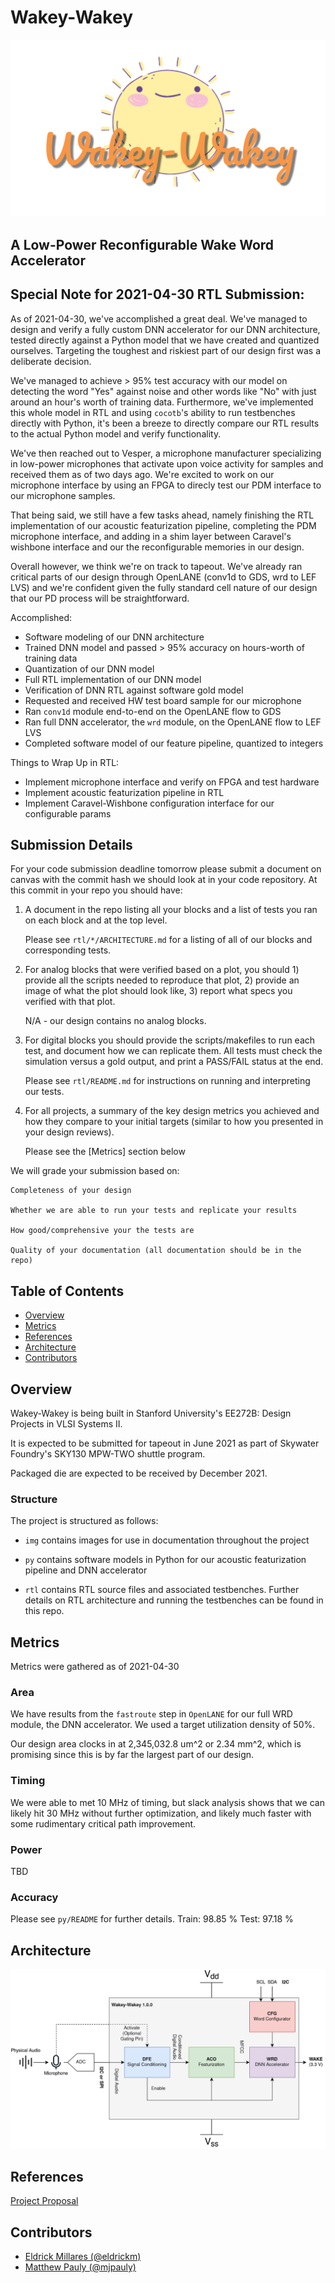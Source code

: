 # Wakey-Wakey

![Wakey-Wakey Logo](./img/logo.png)

## A Low-Power Reconfigurable Wake Word Accelerator

## Special Note for 2021-04-30 RTL Submission:

As of 2021-04-30, we've accomplished a great deal. We've managed to design and
verify a fully custom DNN accelerator for our DNN architecture, tested directly
against a Python model that we have created and quantized ourselves. Targeting
the toughest and riskiest part of our design first was a deliberate decision.

We've managed to achieve > 95% test accuracy with our model on detecting the
word "Yes" against noise and other words like "No" with just around an hour's
worth of training data. Furthermore, we've implemented this whole model in
RTL and using `cocotb`'s ability to run testbenches directly with Python, it's
been a breeze to directly compare our RTL results to the actual Python model
and verify functionality.

We've then reached out to Vesper, a microphone manufacturer specializing in
low-power microphones that activate upon voice activity for samples and received
them as of two days ago. We're excited to work on our microphone interface
by using an FPGA to direcly test our PDM interface to our microphone samples.

That being said, we still have a few tasks ahead, namely finishing the RTL
implementation of our acoustic featurization pipeline, completing the PDM
microphone interface, and adding in a shim layer between Caravel's wishbone
interface and our the reconfigurable memories in our design.

Overall however, we think we're on track to tapeout. We've already ran critical
parts of our design through OpenLANE (conv1d to GDS, wrd to LEF LVS) and we're
confident given the fully standard cell nature of our design that our PD process
will be straightforward.

Accomplished:
- Software modeling of our DNN architecture
- Trained DNN model and passed > 95% accuracy on hours-worth of training data
- Quantization of our DNN model
- Full RTL implementation of our DNN model
- Verification of DNN RTL against software gold model
- Requested and received HW test board sample for our microphone
- Ran `conv1d` module end-to-end on the OpenLANE flow to GDS
- Ran full DNN accelerator, the `wrd` module, on the OpenLANE flow to LEF LVS
- Completed software model of our feature pipeline, quantized to integers

Things to Wrap Up in RTL:
- Implement microphone interface and verify on FPGA and test hardware
- Implement acoustic featurization pipeline in RTL
- Implement Caravel-Wishbone configuration interface for our configurable params


Submission Details
---
For your code submission deadline tomorrow please submit a document on canvas
with the commit hash we should look at in your code repository. At this commit
in your repo you should have:

1. A document in the repo listing all your blocks and a list of tests you ran on
   each block and at the top level.

    Please see `rtl/*/ARCHITECTURE.md` for a listing of all of our blocks and
    corresponding tests.

2. For analog blocks that were verified based on a plot, you should 1) provide
   all the scripts needed to reproduce that plot, 2) provide an image of what
   the plot should look like, 3) report what specs you verified with that plot.

    N/A - our design contains no analog blocks.

3. For digital blocks you should provide the scripts/makefiles to run each test,
   and document how we can replicate them. All tests must check the simulation
   versus a gold output, and print a PASS/FAIL status at the end.

    Please see `rtl/README.md` for instructions on running and interpreting
    our tests.

4. For all projects, a summary of the key design metrics you achieved and how
   they compare to your initial targets (similar to how you presented in your
   design reviews).

    Please see the [Metrics] section below

We will grade your submission based on:

    Completeness of your design

    Whether we are able to run your tests and replicate your results

    How good/comprehensive your the tests are

    Quality of your documentation (all documentation should be in the repo)


## Table of Contents

- [Overview](#overview)
- [Metrics](#metrics)
- [References](#references)
- [Architecture](#architecture)
- [Contributors](#contributors)


## Overview

Wakey-Wakey is being built in Stanford University's EE272B: Design Projects in
VLSI Systems II.

It is expected to be submitted for tapeout in June 2021 as part of
Skywater Foundry's SKY130 MPW-TWO shuttle program.

Packaged die are expected to be received by December 2021.

### Structure
The project is structured as follows:

- `img` contains images for use in documentation throughout the project

- `py` contains software models in Python for our acoustic featurization
   pipeline and DNN accelerator

- `rtl` contains RTL source files and associated testbenches. Further details on
   RTL architecture and running the testbenches can be found in this repo.


## Metrics

Metrics were gathered as of 2021-04-30

### Area

We have results from the `fastroute` step in `OpenLANE` for our full WRD module,
the DNN accelerator. We used a target utilization density of 50%.

Our design area clocks in at 2,345,032.8 um^2 or 2.34 mm^2, which is promising
since this is by far the largest part of our design.

### Timing

We were able to met 10 MHz of timing, but slack analysis shows that we can
likely hit 30 MHz without further optimization, and likely much faster with
some rudimentary critical path improvement.

### Power

TBD

### Accuracy

Please see `py/README` for further details.
Train: 98.85 %
Test: 97.18 %


## Architecture

![Wakey-Wakey High Level Block Diagram](./img/overview.png)


## References

[Project Proposal](https://docs.google.com/document/d/17Ahc0jS1TsNaqgZagLtGwdKn3h2x0l6fPzC-cuKEdq0/edit?usp=sharing)


## Contributors
- [Eldrick Millares (@eldrickm)](https://github.com/eldrickm)
- [Matthew Pauly (@mjpauly)](https://github.com/mjpauly)
